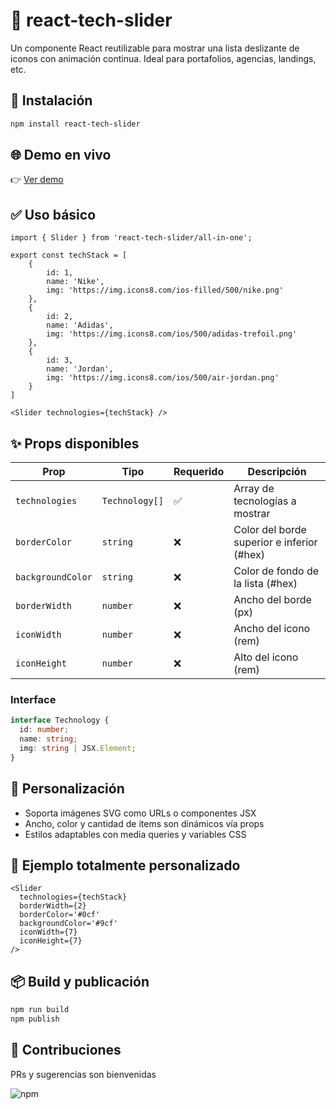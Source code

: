 # 📛 react-tech-slider

Un componente React reutilizable para mostrar una lista deslizante de iconos con animación continua. Ideal para portafolios, agencias, landings, etc.


## 🚀 Instalación

```bash
npm install react-tech-slider
```


## 🌐 Demo en vivo

👉 [Ver demo](https://stackblitz.com)


## ✅ Uso básico

```tsx
import { Slider } from 'react-tech-slider/all-in-one';

export const techStack = [
    {
        id: 1,
        name: 'Nike',
        img: 'https://img.icons8.com/ios-filled/500/nike.png'
    },
    {
        id: 2,
        name: 'Adidas',
        img: 'https://img.icons8.com/ios/500/adidas-trefoil.png'
    },
    {
        id: 3,
        name: 'Jordan',
        img: 'https://img.icons8.com/ios/500/air-jordan.png'
    }
]

<Slider technologies={techStack} />
```

## ✨ Props disponibles

| Prop | Tipo | Requerido | Descripción |
|------|------|-----------|-------------|
| `technologies` | `Technology[]` | ✅ | Array de tecnologías a mostrar |
| `borderColor` | `string` | ❌ | Color del borde superior e inferior (#hex) |
| `backgroundColor` | `string` | ❌ | Color de fondo de la lista (#hex) |
| `borderWidth` | `number` | ❌ | Ancho del borde (px) |
| `iconWidth` | `number` | ❌ | Ancho del icono (rem) |
| `iconHeight` | `number` | ❌ | Alto del icono (rem) |

### Interface

```typescript
interface Technology {
  id: number;
  name: string;
  img: string | JSX.Element;
}
```

## 🎨 Personalización

- Soporta imágenes SVG como URLs o componentes JSX
- Ancho, color y cantidad de ítems son dinámicos vía props
- Estilos adaptables con media queries y variables CSS

## 🧪 Ejemplo totalmente personalizado

```tsx
<Slider 
  technologies={techStack} 
  borderWidth={2} 
  borderColor='#0cf' 
  backgroundColor='#9cf' 
  iconWidth={7} 
  iconHeight={7} 
/>
```

## 📦 Build y publicación

```bash
npm run build
npm publish
```

## 🤝 Contribuciones

PRs y sugerencias son bienvenidas

![npm](https://img.shields.io/npm/v/react-tech-slider)


